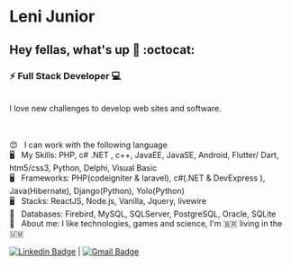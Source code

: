 # Leni Junior

## Hey fellas, what's up 👋 :octocat:
### ⚡ Full Stack Developer :computer:
<br/>
I love new challenges to develop web sites and software.
<br/>
<br/>



<br/> :blush: &nbsp; I can work with the following language
<br/> :desktop_computer: &nbsp; My Skills: PHP, c# .NET , c++, JavaEE, JavaSE, Android, Flutter/ Dart, htm5/css3, Python, Delphi, Visual Basic
<br/> :desktop_computer: &nbsp; Frameworks: PHP(codeigniter & laravel), c#(.NET & DevExpress ), Java(Hibernate), Django(Python), Yolo(Python)
<br/> :desktop_computer: &nbsp; Stacks: ReactJS, Node.js, Vanilla, Jquery, livewire
<br/> :floppy_disk: &nbsp; Databases: Firebird, MySQL, SQLServer, PostgreSQL, Oracle, SQLite
<br/> 💬  &nbsp; About me: I like technologies, games and science, I'm :brazil: living in the :us_outlying_islands:
 
 [![Linkedin Badge](https://img.shields.io/badge/-LeniJunior-blue?style=flat-square&logo=Linkedin&logoColor=white&link=https://www.linkedin.com/in/lenivalestevao/)](https://www.linkedin.com/in/lenivalestevao/) 
| 
[![Gmail Badge](https://img.shields.io/badge/-lenivalestevaojr@gmail.com-c14438?style=flat-square&logo=Gmail&logoColor=white&link=mailto:lenivalestevaojr@gmail.com)](mailto:lenivalestevaojr@gmail.com)
